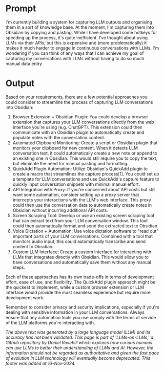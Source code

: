 # Prompt

I'm currently building a system for capturing LLM outputs and organising them in a sort of knowledge base. At the moment, I'm capturing them into Obsidian by copying and pasting. While I have developed some hotkeys for speeding up the process, it's quite inefficient. I've thought about using LLMs via their APIs, but this is expensive and (more problematically) it makes it much harder to engage in continuous conversations with LLMs. I'm wondering if you can think of any ways that I can achieve my goal of capturing my conversations with LLMs without having to do so much manual data entry

# Output

Based on your requirements, there are a few potential approaches you could consider to streamline the process of capturing LLM conversations into Obsidian:

1. Browser Extension + Obsidian Plugin:
   You could develop a browser extension that captures your LLM conversations directly from the web interface you're using (e.g. ChatGPT). This extension could then communicate with an Obsidian plugin to automatically create and populate notes with the conversation content.
2. Automated Clipboard Monitoring:
   Create a script or Obsidian plugin that monitors your clipboard for new content. When it detects LLM conversation text, it could automatically create a new note or append to an existing one in Obsidian. This would still require you to copy the text, but eliminate the need for manual pasting and formatting.
3. QuickAdd Plugin Automation:
   Utilize Obsidian's QuickAdd plugin to create a macro that streamlines the capture process\[1]. You could set up a template for LLM conversations and use QuickAdd's capture feature to quickly input conversation snippets with minimal manual effort.
4. API Integration with Proxy:
   If you're concerned about API costs but still want some automation, consider setting up a proxy server that intercepts your interactions with the LLM's web interface. This proxy could then use the conversation data to automatically create notes in Obsidian without incurring additional API costs.
5. Screen Scraping Tool:
   Develop or use an existing screen scraping tool that can extract text from your LLM conversation window. This tool could then automatically format and send the extracted text to Obsidian.
6. Voice Dictation + Automation:
   Use voice dictation software to "read out" important parts of your LLM conversations. Combined with a tool that monitors audio input, this could automatically transcribe and send content to Obsidian.
7. Custom LLM Interface:
   Create a custom interface for interacting with LLMs that integrates directly with Obsidian. This would allow you to have conversations and automatically save them without any manual steps.

Each of these approaches has its own trade-offs in terms of development effort, ease of use, and flexibility. The QuickAdd plugin approach might be the quickest to implement, while a custom browser extension or LLM interface would provide the most seamless experience but require more development work.

Remember to consider privacy and security implications, especially if you're dealing with sensitive information in your LLM conversations. Always ensure that any automation tools you use comply with the terms of service of the LLM platforms you're interacting with.

*The above text was generated by a large language model (LLM) and its accuracy has not been validated. This page is part of 'LLMs-on-LLMs,' a Github repository by Daniel Rosehill which explores how curious humans can use LLMs to better their understanding of LLMs and AI. However, the information should not be regarded as authoritative and given the fast pace of evolution in LLM technology will eventually become deprecated. This footer was added at 16-Nov-2024.*


